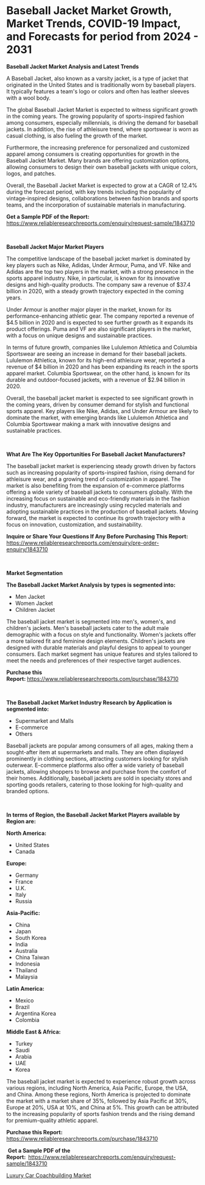 <p><h1>Baseball Jacket Market Growth, Market Trends, COVID-19 Impact, and Forecasts for period from 2024 - 2031</h1></p><p><strong>Baseball Jacket Market Analysis and Latest Trends</strong></p>
<p><p>A Baseball Jacket, also known as a varsity jacket, is a type of jacket that originated in the United States and is traditionally worn by baseball players. It typically features a team's logo or colors and often has leather sleeves with a wool body.</p><p>The global Baseball Jacket Market is expected to witness significant growth in the coming years. The growing popularity of sports-inspired fashion among consumers, especially millennials, is driving the demand for baseball jackets. In addition, the rise of athleisure trend, where sportswear is worn as casual clothing, is also fueling the growth of the market.</p><p>Furthermore, the increasing preference for personalized and customized apparel among consumers is creating opportunities for growth in the Baseball Jacket Market. Many brands are offering customization options, allowing consumers to design their own baseball jackets with unique colors, logos, and patches.</p><p>Overall, the Baseball Jacket Market is expected to grow at a CAGR of 12.4% during the forecast period, with key trends including the popularity of vintage-inspired designs, collaborations between fashion brands and sports teams, and the incorporation of sustainable materials in manufacturing.</p></p>
<p><strong>Get a Sample PDF of the Report:&nbsp;</strong> <a href="https://www.reliableresearchreports.com/enquiry/request-sample/1843710">https://www.reliableresearchreports.com/enquiry/request-sample/1843710</a></p>
<p>&nbsp;</p>
<p><strong>Baseball Jacket Major Market Players</strong></p>
<p><p>The competitive landscape of the baseball jacket market is dominated by key players such as Nike, Adidas, Under Armour, Puma, and VF. Nike and Adidas are the top two players in the market, with a strong presence in the sports apparel industry. Nike, in particular, is known for its innovative designs and high-quality products. The company saw a revenue of $37.4 billion in 2020, with a steady growth trajectory expected in the coming years.</p><p>Under Armour is another major player in the market, known for its performance-enhancing athletic gear. The company reported a revenue of $4.5 billion in 2020 and is expected to see further growth as it expands its product offerings. Puma and VF are also significant players in the market, with a focus on unique designs and sustainable practices.</p><p>In terms of future growth, companies like Lululemon Athletica and Columbia Sportswear are seeing an increase in demand for their baseball jackets. Lululemon Athletica, known for its high-end athleisure wear, reported a revenue of $4 billion in 2020 and has been expanding its reach in the sports apparel market. Columbia Sportswear, on the other hand, is known for its durable and outdoor-focused jackets, with a revenue of $2.94 billion in 2020.</p><p>Overall, the baseball jacket market is expected to see significant growth in the coming years, driven by consumer demand for stylish and functional sports apparel. Key players like Nike, Adidas, and Under Armour are likely to dominate the market, with emerging brands like Lululemon Athletica and Columbia Sportswear making a mark with innovative designs and sustainable practices.</p></p>
<p>&nbsp;</p>
<p><strong>What Are The Key Opportunities For Baseball Jacket Manufacturers?</strong></p>
<p><p>The baseball jacket market is experiencing steady growth driven by factors such as increasing popularity of sports-inspired fashion, rising demand for athleisure wear, and a growing trend of customization in apparel. The market is also benefiting from the expansion of e-commerce platforms offering a wide variety of baseball jackets to consumers globally. With the increasing focus on sustainable and eco-friendly materials in the fashion industry, manufacturers are increasingly using recycled materials and adopting sustainable practices in the production of baseball jackets. Moving forward, the market is expected to continue its growth trajectory with a focus on innovation, customization, and sustainability.</p></p>
<p><strong>Inquire or Share Your Questions If Any Before Purchasing This Report:</strong> <a href="https://www.reliableresearchreports.com/enquiry/pre-order-enquiry/1843710">https://www.reliableresearchreports.com/enquiry/pre-order-enquiry/1843710</a></p>
<p>&nbsp;</p>
<p><strong>Market Segmentation</strong></p>
<p><strong>The Baseball Jacket Market Analysis by types is segmented into:</strong></p>
<p><ul><li>Men Jacket</li><li>Women Jacket</li><li>Children Jacket</li></ul></p>
<p><p>The baseball jacket market is segmented into men's, women's, and children's jackets. Men's baseball jackets cater to the adult male demographic with a focus on style and functionality. Women's jackets offer a more tailored fit and feminine design elements. Children's jackets are designed with durable materials and playful designs to appeal to younger consumers. Each market segment has unique features and styles tailored to meet the needs and preferences of their respective target audiences.</p></p>
<p><strong>Purchase this Report:&nbsp;</strong><a href="https://www.reliableresearchreports.com/purchase/1843710">https://www.reliableresearchreports.com/purchase/1843710</a></p>
<p>&nbsp;</p>
<p><strong>The Baseball Jacket Market Industry Research by Application is segmented into:</strong></p>
<p><ul><li>Supermarket and Malls</li><li>E-commerce</li><li>Others</li></ul></p>
<p><p>Baseball jackets are popular among consumers of all ages, making them a sought-after item at supermarkets and malls. They are often displayed prominently in clothing sections, attracting customers looking for stylish outerwear. E-commerce platforms also offer a wide variety of baseball jackets, allowing shoppers to browse and purchase from the comfort of their homes. Additionally, baseball jackets are sold in specialty stores and sporting goods retailers, catering to those looking for high-quality and branded options.</p></p>
<p>&nbsp;</p>
<p><strong>In terms of Region, the Baseball Jacket Market Players available by Region are:</strong></p>
<p>
    <p> <strong> North America: </strong>
        <ul>
            <li>United States</li>
            <li>Canada</li>
        </ul>
        </p> 
    <p> <strong> Europe: </strong>
        <ul>
            <li>Germany</li>
            <li>France</li>
            <li>U.K.</li>
            <li>Italy</li>
            <li>Russia</li>
        </ul>
        </p> 
    <p> <strong> Asia-Pacific: </strong>
        <ul>
            <li>China</li>
            <li>Japan</li>
            <li>South Korea</li>
            <li>India</li>
            <li>Australia</li>
            <li>China Taiwan</li>
            <li>Indonesia</li>
            <li>Thailand</li>
            <li>Malaysia</li>
        </ul>
        </p> 
    <p> <strong> Latin America: </strong>
        <ul>
            <li>Mexico</li>
            <li>Brazil</li>
            <li>Argentina Korea</li>
            <li>Colombia</li>
        </ul>
        </p> 
    <p> <strong> Middle East & Africa: </strong>
        <ul>
            <li>Turkey</li>
            <li>Saudi</li>
            <li>Arabia</li>
            <li>UAE</li>
            <li>Korea</li>
        </ul>
    </p>
    </p>
<p><p>The baseball jacket market is expected to experience robust growth across various regions, including North America, Asia Pacific, Europe, the USA, and China. Among these regions, North America is projected to dominate the market with a market share of 35%, followed by Asia Pacific at 30%, Europe at 20%, USA at 10%, and China at 5%. This growth can be attributed to the increasing popularity of sports fashion trends and the rising demand for premium-quality athletic apparel.</p></p>
<p><strong>Purchase this Report: </strong><a href="https://www.reliableresearchreports.com/purchase/1843710">https://www.reliableresearchreports.com/purchase/1843710</a></p>
<p>&nbsp;<strong>Get a Sample PDF of the Report:&nbsp;&nbsp;</strong><a href="https://www.reliableresearchreports.com/enquiry/request-sample/1843710">https://www.reliableresearchreports.com/enquiry/request-sample/1843710</a></p>
<p><strong></strong></p>
<p><p><a href="https://frill-swim-3cd.notion.site/Luxury-Car-Coachbuilding-Market-Size-Furnishes-Valuable-Information-Encompassing-Market-Share-Marke-3152b4da32ef4238819a7c7f54233e72">Luxury Car Coachbuilding Market</a></p></p>